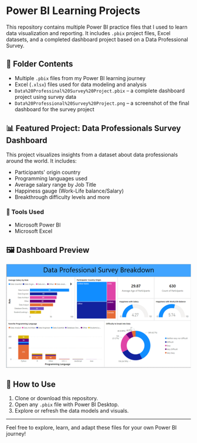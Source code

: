 # Power BI Learning Projects

This repository contains multiple Power BI practice files that I used to learn data visualization and reporting. It includes `.pbix` project files, Excel datasets, and a completed dashboard project based on a Data Professional Survey.

## 📁 Folder Contents

- Multiple `.pbix` files from my Power BI learning journey
- Excel (`.xlsx`) files used for data modeling and analysis
- `Data%20Professinal%20Survey%20Project.pbix` – a complete dashboard project using survey data
- `Data%20Professional%20Survey%20Project.png` – a screenshot of the final dashboard for the survey project

## 📊 Featured Project: Data Professionals Survey Dashboard

This project visualizes insights from a dataset about data professionals around the world. It includes:

- Participants' origin country
- Programming languages used
- Average salary range by Job Title
- Happiness gauge (Work-Life balance/Salary)
- Breakthrough difficulty levels and more

### 🔧 Tools Used

- Microsoft Power BI
- Microsoft Excel

## 🖼️ Dashboard Preview

![Dashboard Preview](Data%20Professional%20Survey%20Project.PNG)

## 🚀 How to Use

1. Clone or download this repository.
2. Open any `.pbix` file with Power BI Desktop.
3. Explore or refresh the data models and visuals.

---

Feel free to explore, learn, and adapt these files for your own Power BI journey!
